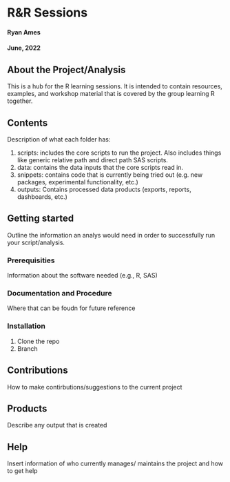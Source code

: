 # R&R Sessions
#### Ryan Ames
#### June, 2022

## About the Project/Analysis
This is a hub for the R learning sessions. It is intended to contain resources, examples, and workshop material that is covered by the group learning R together.

## Contents
Description of what each folder has:
1. scripts: includes the core scripts to run the project. Also includes things like generic relative path and direct path SAS scripts.
2. data: contains the data inputs that the core scripts read in.
3. snippets: contains code that is currently being tried out (e.g. new packages, experimental functionality, etc.)
4. outputs: Contains processed data products (exports, reports, dashboards, etc.)

## Getting started
Outline the information an analys would need in order to successfully run your script/analysis.

### Prerequisities
Information about the software needed (e.g., R, SAS)

### Documentation and Procedure
Where that can be foudn for future reference

### Installation
1. Clone the repo
2. Branch

## Contributions
How to make contirbutions/suggestions to the current project

## Products
Describe any output that is created

## Help 
Insert information of who currently manages/ maintains the project and how to get help
